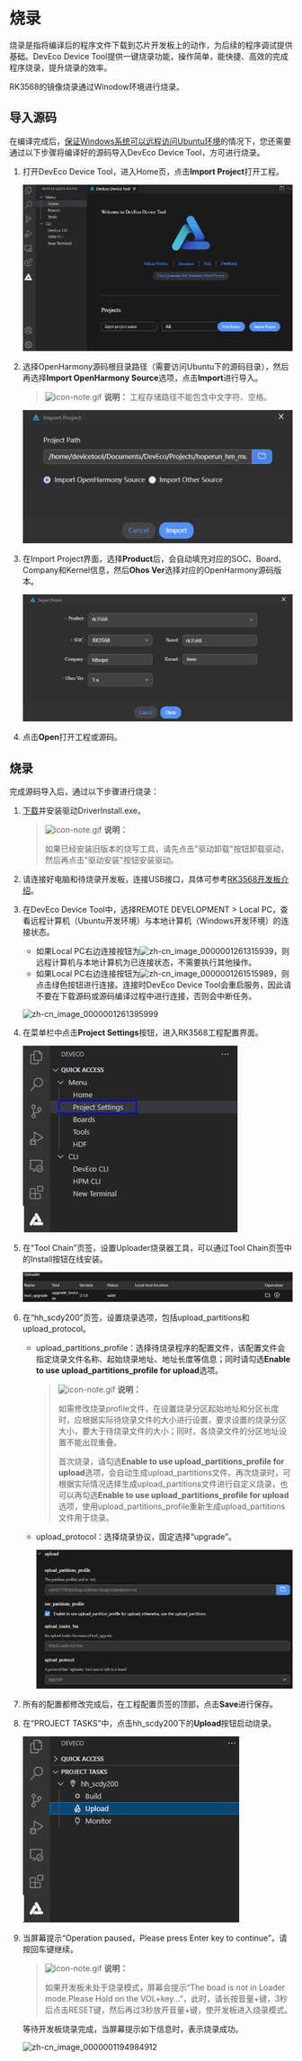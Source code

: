 # 烧录


烧录是指将编译后的程序文件下载到芯片开发板上的动作，为后续的程序调试提供基础。DevEco Device Tool提供一键烧录功能，操作简单，能快捷、高效的完成程序烧录，提升烧录的效率。

RK3568的镜像烧录通过Winodow环境进行烧录。


## 导入源码

在编译完成后，[保证Windows系统可以远程访问Ubuntu环境](quickstart-standard-env-setup.md)的情况下，您还需要通过以下步骤将编译好的源码导入DevEco Device Tool，方可进行烧录。

1. 打开DevEco Device Tool，进入Home页，点击**Import Project**打开工程。

   ![zh-cn_image_0000001278358765](figures/zh-cn_image_0000001278358765.png)

2. 选择OpenHarmony源码根目录路径（需要访问Ubuntu下的源码目录），然后再选择**Import OpenHarmony Source**选项，点击**Import**进行导入。

   > ![icon-note.gif](public_sys-resources/icon-note.gif) **说明：**
   > 工程存储路径不能包含中文字符、空格。

   ![zh-cn_image_0000001271477045](figures/zh-cn_image_0000001271477045.png)

3. 在Import Project界面，选择**Product**后，会自动填充对应的SOC、Board、Company和Kernel信息，然后**Ohos Ver**选择对应的OpenHarmony源码版本。

   ![zh-cn_image_0000001279587085](figures/zh-cn_image_0000001279587085.png)

4. 点击**Open**打开工程或源码。


## 烧录

完成源码导入后，通过以下步骤进行烧录：

1. [下载](https://gitee.com/hihope_iot/docs/blob/master/HiHope_DAYU200/%E7%83%A7%E5%86%99%E5%B7%A5%E5%85%B7%E5%8F%8A%E6%8C%87%E5%8D%97/windows/DriverAssitant_v5.1.1.zip)并安装驱动DriverInstall.exe。

   > ![icon-note.gif](public_sys-resources/icon-note.gif) **说明：**
   >
   > 如果已经安装旧版本的烧写工具，请先点击"驱动卸载"按钮卸载驱动，然后再点击"驱动安装"按钮安装驱动。

2. 请连接好电脑和待烧录开发板，连接USB接口，具体可参考[RK3568开发板介绍](quickstart-standard-board-introduction-rk3568.md)。

3. 在DevEco Device Tool中，选择REMOTE DEVELOPMENT &gt; Local PC，查看远程计算机（Ubuntu开发环境）与本地计算机（Windows开发环境）的连接状态。

   - 如果Local PC右边连接按钮为![zh-cn_image_0000001261315939](figures/zh-cn_image_0000001261315939.png)，则远程计算机与本地计算机为已连接状态，不需要执行其他操作。
   - 如果Local PC右边连接按钮为![zh-cn_image_0000001261515989](figures/zh-cn_image_0000001261515989.png)，则点击绿色按钮进行连接。连接时DevEco Device Tool会重启服务，因此请不要在下载源码或源码编译过程中进行连接，否则会中断任务。

   ![zh-cn_image_0000001261395999](figures/zh-cn_image_0000001261395999.png)

4. 在菜单栏中点击**Project Settings**按钮，进入RK3568工程配置界面。

   ![zh-cn_image_0000001198566364](figures/zh-cn_image_0000001198566364.png)

5. 在“Tool Chain”页签，设置Uploader烧录器工具，可以通过Tool Chain页签中的Install按钮在线安装。

   ![zh-cn_image_0000001239661509](figures/zh-cn_image_0000001239661509.png)

6. 在“hh_scdy200”页签，设置烧录选项，包括upload_partitions和upload_protocol。

   - upload_partitions_profile：选择待烧录程序的配置文件，该配置文件会指定烧录文件名称、起始烧录地址、地址长度等信息；同时请勾选**Enable to use upload_partitions_profile for upload**选项。

     > ![icon-note.gif](public_sys-resources/icon-note.gif) **说明：**
     >
     > 如需修改烧录profile文件，在设置烧录分区起始地址和分区长度时，应根据实际待烧录文件的大小进行设置，要求设置的烧录分区大小，要大于待烧录文件的大小；同时，各烧录文件的分区地址设置不能出现重叠。
     >
     > 首次烧录，请勾选**Enable to use upload_partitions_profile for upload**选项，会自动生成upload_partitions文件。再次烧录时，可根据实际情况选择生成upload_partitions文件进行自定义烧录，也可以再勾选**Enable to use upload_partitions_profile for upload**选项，使用upload_partitions_profile重新生成upload_partitions文件用于烧录。

   - upload_protocol：选择烧录协议，固定选择“upgrade”。

     ![zh-cn_image_0000001194504874](figures/zh-cn_image_0000001194504874.png)

7. 所有的配置都修改完成后，在工程配置页签的顶部，点击**Save**进行保存。

8. 在“PROJECT TASKS”中，点击hh_scdy200下的**Upload**按钮启动烧录。

   ![zh-cn_image_0000001194821710](figures/zh-cn_image_0000001194821710.png)

9. 当屏幕提示“Operation paused，Please press Enter key to continue”，请按回车键继续。

   > ![icon-note.gif](public_sys-resources/icon-note.gif) **说明：**
   >
   > 如果开发板未处于烧录模式，屏幕会提示“The boad is not in Loader mode.Please Hold on the VOL+key...”，此时，请长按音量+键，3秒后点击RESET键，然后再过3秒放开音量+键，使开发板进入烧录模式。

   等待开发板烧录完成，当屏幕提示如下信息时，表示烧录成功。

   ![zh-cn_image_0000001194984912](figures/zh-cn_image_0000001194984912.png)
